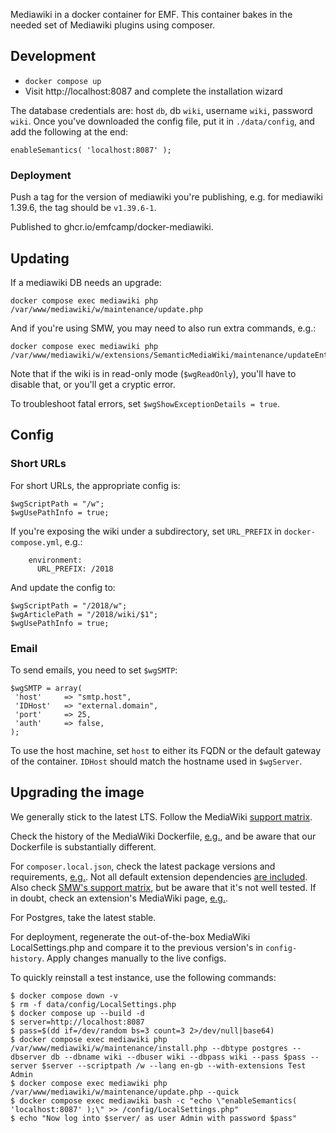 Mediawiki in a docker container for EMF. This container bakes in the needed set
of Mediawiki plugins using composer.

## Development

* `docker compose up`
* Visit http://localhost:8087 and complete the installation wizard

The database credentials are: host `db`, db `wiki`, username `wiki`, password `wiki`. Once
you've downloaded the config file, put it in `./data/config`, and add the following at the end:

    enableSemantics( 'localhost:8087' );

### Deployment

Push a tag for the version of mediawiki you're publishing, e.g. for mediawiki 1.39.6, the tag should be
`v1.39.6-1`.

Published to ghcr.io/emfcamp/docker-mediawiki.

## Updating

If a mediawiki DB needs an upgrade:

    docker compose exec mediawiki php /var/www/mediawiki/w/maintenance/update.php

And if you're using SMW, you may need to also run extra commands, e.g.:

    docker compose exec mediawiki php /var/www/mediawiki/w/extensions/SemanticMediaWiki/maintenance/updateEntityCountMap.php

Note that if the wiki is in read-only mode (`$wgReadOnly`), you'll have to disable that, or you'll
get a cryptic error.

To troubleshoot fatal errors, set `$wgShowExceptionDetails = true`.

## Config
### Short URLs

For short URLs, the appropriate config is:

```
$wgScriptPath = "/w";
$wgUsePathInfo = true;
```

If you're exposing the wiki under a subdirectory, set `URL_PREFIX` in `docker-compose.yml`, e.g.:

```
    environment:
      URL_PREFIX: /2018
```

And update the config to:

```
$wgScriptPath = "/2018/w";
$wgArticlePath = "/2018/wiki/$1";
$wgUsePathInfo = true;
```

### Email

To send emails, you need to set `$wgSMTP`:

```
$wgSMTP = array(
 'host'     => "smtp.host",
 'IDHost'   => "external.domain",
 'port'     => 25,
 'auth'     => false,
);
```

To use the host machine, set `host` to either its FQDN or the default gateway of
the container. `IDHost` should match the hostname used in `$wgServer`.

## Upgrading the image

We generally stick to the latest LTS. Follow the MediaWiki [support matrix](https://www.mediawiki.org/wiki/Version_lifecycle/en).

Check the history of the MediaWiki Dockerfile, [e.g.](https://github.com/wikimedia/mediawiki-docker/blob/main/2.39/fpm/Dockerfile), and be aware that our Dockerfile is substantially different.

For `composer.local.json`, check the latest package versions and requirements, [e.g.](https://packagist.org/packages/mediawiki/sub-page-list). Not all default extension dependencies [are included](https://phabricator.wikimedia.org/T306721). Also check [SMW's support matrix](https://github.com/SemanticMediaWiki/SemanticMediaWiki/blob/master/docs/COMPATIBILITY.md), but be aware that it's not well tested. If in doubt, check an extension's MediaWiki page, [e.g.](https://www.mediawiki.org/wiki/Extension:SubPageList).

For Postgres, take the latest stable.

For deployment, regenerate the out-of-the-box MediaWiki LocalSettings.php and compare it to the previous version's in `config-history`. Apply changes manually to the live configs.

To quickly reinstall a test instance, use the following commands:

```
$ docker compose down -v
$ rm -f data/config/LocalSettings.php
$ docker compose up --build -d
$ server=http://localhost:8087
$ pass=$(dd if=/dev/random bs=3 count=3 2>/dev/null|base64)
$ docker compose exec mediawiki php /var/www/mediawiki/w/maintenance/install.php --dbtype postgres --dbserver db --dbname wiki --dbuser wiki --dbpass wiki --pass $pass --server $server --scriptpath /w --lang en-gb --with-extensions Test Admin
$ docker compose exec mediawiki php /var/www/mediawiki/w/maintenance/update.php --quick
$ docker compose exec mediawiki bash -c "echo \"enableSemantics( 'localhost:8087' );\" >> /config/LocalSettings.php"
$ echo "Now log into $server/ as user Admin with password $pass"
```


